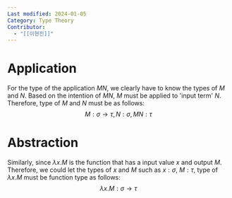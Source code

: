 ```yaml
---
Last modified: 2024-01-05
Category: Type Theory
Contributor:
  - "[[이현진]]"
---
```

# Application

For the type of the application $M N$, we clearly have to know the types of $M$ and $N$. Based on the intention of $MN$, $M$ must be applied to 'input term' $N$. Therefore, type of $M$ and $N$ must be as follows:
$$
M:\sigma \rightarrow \tau, N:\sigma, MN:\tau
$$

# Abstraction

Similarly, since $\lambda x.M$ is the function that has a input value $x$ and output $M$. Therefore, we could let the types of $x$ and $M$ such as $x:\sigma$, $M:\tau$, type of $\lambda x.M$ must be function type as follows:
$$
\lambda x.M : \sigma \rightarrow \tau
$$
